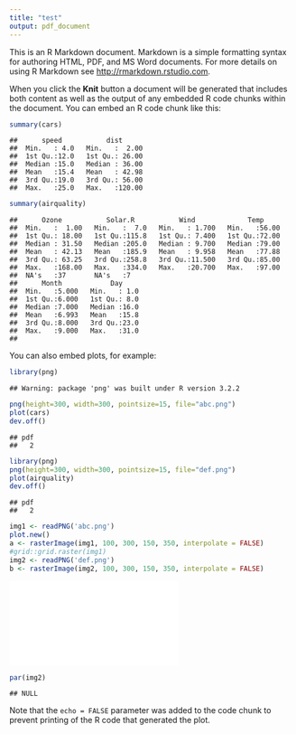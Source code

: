 ```yaml
---
title: "test"
output: pdf_document
---
```


This is an R Markdown document. Markdown is a simple formatting syntax for authoring HTML, PDF, and MS Word documents. For more details on using R Markdown see <http://rmarkdown.rstudio.com>.

When you click the **Knit** button a document will be generated that includes both content as well as the output of any embedded R code chunks within the document. You can embed an R code chunk like this:


```r
summary(cars)
```

```
##      speed           dist       
##  Min.   : 4.0   Min.   :  2.00  
##  1st Qu.:12.0   1st Qu.: 26.00  
##  Median :15.0   Median : 36.00  
##  Mean   :15.4   Mean   : 42.98  
##  3rd Qu.:19.0   3rd Qu.: 56.00  
##  Max.   :25.0   Max.   :120.00
```

```r
summary(airquality)
```

```
##      Ozone           Solar.R           Wind             Temp      
##  Min.   :  1.00   Min.   :  7.0   Min.   : 1.700   Min.   :56.00  
##  1st Qu.: 18.00   1st Qu.:115.8   1st Qu.: 7.400   1st Qu.:72.00  
##  Median : 31.50   Median :205.0   Median : 9.700   Median :79.00  
##  Mean   : 42.13   Mean   :185.9   Mean   : 9.958   Mean   :77.88  
##  3rd Qu.: 63.25   3rd Qu.:258.8   3rd Qu.:11.500   3rd Qu.:85.00  
##  Max.   :168.00   Max.   :334.0   Max.   :20.700   Max.   :97.00  
##  NA's   :37       NA's   :7                                       
##      Month            Day      
##  Min.   :5.000   Min.   : 1.0  
##  1st Qu.:6.000   1st Qu.: 8.0  
##  Median :7.000   Median :16.0  
##  Mean   :6.993   Mean   :15.8  
##  3rd Qu.:8.000   3rd Qu.:23.0  
##  Max.   :9.000   Max.   :31.0  
## 
```

You can also embed plots, for example:


```r
library(png)
```

```
## Warning: package 'png' was built under R version 3.2.2
```

```r
png(height=300, width=300, pointsize=15, file="abc.png")
plot(cars)
dev.off()
```

```
## pdf 
##   2
```

```r
library(png)
png(height=300, width=300, pointsize=15, file="def.png")
plot(airquality)
dev.off()
```

```
## pdf 
##   2
```

```r
img1 <- readPNG('abc.png')
plot.new()
a <- rasterImage(img1, 100, 300, 150, 350, interpolate = FALSE)
#grid::grid.raster(img1)
img2 <- readPNG('def.png')
b <- rasterImage(img2, 100, 300, 150, 350, interpolate = FALSE)
```

![](test_files/figure-latex/unnamed-chunk-2-1.pdf) 

```r
par(img2)
```

```
## NULL
```




Note that the `echo = FALSE` parameter was added to the code chunk to prevent printing of the R code that generated the plot.
